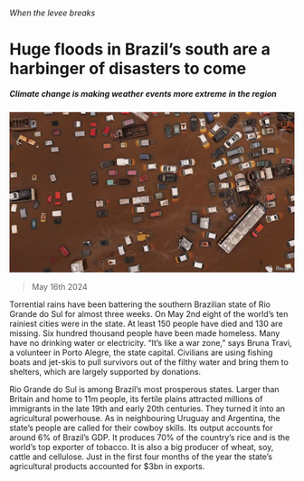 ###### When the levee breaks

# Huge floods in Brazil’s south are a harbinger of disasters to come 

##### Climate change is making weather events more extreme in the region 

![image](images/20240518_AMP001.jpg) 

> May 16th 2024 

Torrential rains have been battering the southern Brazilian state of Rio Grande do Sul for almost three weeks. On May 2nd eight of the world’s ten rainiest cities were in the state. At least 150 people have died and 130 are missing. Six hundred thousand people have been made homeless. Many have no drinking water or electricity. “It’s like a war zone,” says Bruna Travi, a volunteer in Porto Alegre, the state capital. Civilians are using fishing boats and jet-skis to pull survivors out of the filthy water and bring them to shelters, which are largely supported by donations.

Rio Grande do Sul is among Brazil’s most prosperous states. Larger than Britain and home to 11m people, its fertile plains attracted millions of immigrants in the late 19th and early 20th centuries. They turned it into an agricultural powerhouse. As in neighbouring Uruguay and Argentina, the state’s people are called for their cowboy skills. Its output accounts for around 6% of Brazil’s GDP. It produces 70% of the country’s rice and is the world’s top exporter of tobacco. It is also a big producer of wheat, soy, cattle and cellulose. Just in the first four months of the year the state’s agricultural products accounted for $3bn in exports.

